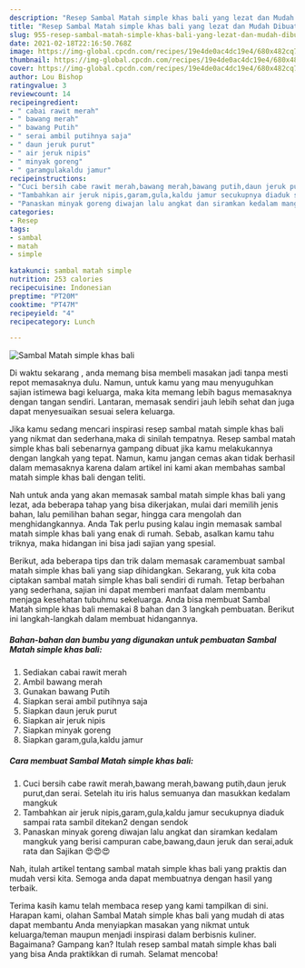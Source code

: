 ```yaml
---
description: "Resep Sambal Matah simple khas bali yang lezat dan Mudah Dibuat"
title: "Resep Sambal Matah simple khas bali yang lezat dan Mudah Dibuat"
slug: 955-resep-sambal-matah-simple-khas-bali-yang-lezat-dan-mudah-dibuat
date: 2021-02-18T22:16:50.768Z
image: https://img-global.cpcdn.com/recipes/19e4de0ac4dc19e4/680x482cq70/sambal-matah-simple-khas-bali-foto-resep-utama.jpg
thumbnail: https://img-global.cpcdn.com/recipes/19e4de0ac4dc19e4/680x482cq70/sambal-matah-simple-khas-bali-foto-resep-utama.jpg
cover: https://img-global.cpcdn.com/recipes/19e4de0ac4dc19e4/680x482cq70/sambal-matah-simple-khas-bali-foto-resep-utama.jpg
author: Lou Bishop
ratingvalue: 3
reviewcount: 14
recipeingredient:
- " cabai rawit merah"
- " bawang merah"
- " bawang Putih"
- " serai ambil putihnya saja"
- " daun jeruk purut"
- " air jeruk nipis"
- " minyak goreng"
- " garamgulakaldu jamur"
recipeinstructions:
- "Cuci bersih cabe rawit merah,bawang merah,bawang putih,daun jeruk purut,dan serai. Setelah itu iris halus semuanya dan masukkan kedalam mangkuk"
- "Tambahkan air jeruk nipis,garam,gula,kaldu jamur secukupnya diaduk sampai rata sambil ditekan2 dengan sendok"
- "Panaskan minyak goreng diwajan lalu angkat dan siramkan kedalam mangkuk yang berisi campuran cabe,bawang,daun jeruk dan serai,aduk rata dan Sajikan 😍😍😍"
categories:
- Resep
tags:
- sambal
- matah
- simple

katakunci: sambal matah simple 
nutrition: 253 calories
recipecuisine: Indonesian
preptime: "PT20M"
cooktime: "PT47M"
recipeyield: "4"
recipecategory: Lunch

---
```



![Sambal Matah simple khas bali](https://img-global.cpcdn.com/recipes/19e4de0ac4dc19e4/680x482cq70/sambal-matah-simple-khas-bali-foto-resep-utama.jpg)

Di waktu  sekarang , anda memang bisa membeli masakan jadi tanpa mesti repot memasaknya dulu. Namun, untuk kamu yang mau menyuguhkan sajian istimewa bagi keluarga, maka kita memang lebih bagus memasaknya dengan tangan sendiri. Lantaran, memasak sendiri jauh lebih sehat dan juga dapat menyesuaikan sesuai selera keluarga.

Jika kamu sedang mencari inspirasi resep sambal matah simple khas bali yang nikmat dan sederhana,maka di sinilah tempatnya. Resep sambal matah simple khas bali  sebenarnya gampang dibuat jika kamu melakukannya dengan langkah yang tepat. Namun, kamu jangan cemas akan tidak berhasil dalam memasaknya 
karena dalam artikel ini kami akan membahas sambal matah simple khas bali dengan teliti.  



Nah untuk anda yang akan memasak sambal matah simple khas bali yang lezat, ada beberapa tahap yang bisa dikerjakan, mulai dari memilih jenis bahan, lalu pemilihan bahan segar, hingga cara mengolah dan menghidangkannya. Anda Tak perlu pusing kalau ingin memasak sambal matah simple khas bali yang enak di rumah. Sebab, asalkan kamu  tahu triknya, maka hidangan ini bisa jadi sajian yang spesial.

Berikut, ada beberapa tips dan trik dalam memasak caramembuat sambal matah simple khas bali yang siap dihidangkan. Sekarang, yuk kita coba ciptakan sambal matah simple khas bali sendiri di rumah. Tetap berbahan yang sederhana, sajian ini dapat memberi manfaat dalam membantu menjaga kesehatan tubuhmu sekeluarga. Anda bisa membuat Sambal Matah simple khas bali memakai 8 bahan dan 3 langkah pembuatan. Berikut ini langkah-langkah dalam membuat hidangannya.

<!--inarticleads1-->

##### Bahan-bahan dan bumbu yang digunakan untuk pembuatan Sambal Matah simple khas bali:

1. Sediakan  cabai rawit merah
1. Ambil  bawang merah
1. Gunakan  bawang Putih
1. Siapkan  serai ambil putihnya saja
1. Siapkan  daun jeruk purut
1. Siapkan  air jeruk nipis
1. Siapkan  minyak goreng
1. Siapkan  garam,gula,kaldu jamur




<!--inarticleads2-->

##### Cara membuat Sambal Matah simple khas bali:

1. Cuci bersih cabe rawit merah,bawang merah,bawang putih,daun jeruk purut,dan serai. Setelah itu iris halus semuanya dan masukkan kedalam mangkuk
1. Tambahkan air jeruk nipis,garam,gula,kaldu jamur secukupnya diaduk sampai rata sambil ditekan2 dengan sendok
1. Panaskan minyak goreng diwajan lalu angkat dan siramkan kedalam mangkuk yang berisi campuran cabe,bawang,daun jeruk dan serai,aduk rata dan Sajikan 😍😍😍




Nah, itulah artikel tentang  sambal matah simple khas bali  yang praktis dan mudah versi kita. Semoga anda dapat membuatnya dengan hasil yang terbaik. 

Terima kasih kamu telah membaca resep yang kami tampilkan di sini. Harapan kami, olahan  Sambal Matah simple khas bali yang mudah di atas dapat membantu Anda menyiapkan masakan yang nikmat untuk keluarga/teman maupun menjadi inspirasi dalam berbisnis kuliner. Bagaimana? Gampang kan? Itulah resep sambal matah simple khas bali yang bisa Anda praktikkan di rumah. Selamat mencoba!

